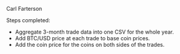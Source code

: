 Carl Farterson

Steps completed:
* Aggregate 3-month trade data into one CSV for the whole year.
* Add BTC/USD price at each trade to base coin prices.
* Add the coin price for the coins on both sides of the trades.
